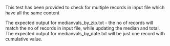 This test has been provided to check for multiple records in input file which have all the same content

The expected output for medianvals_by_zip.txt - the no of records will match the no of records in input file, while updating the median and total.
The expected output for medianvals_by_date.txt will be just one record with cumulative value.

